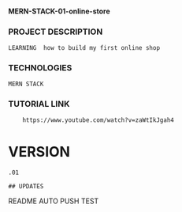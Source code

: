 #### MERN-STACK-01-online-store

### PROJECT DESCRIPTION
    LEARNING  how to build my first online shop

### TECHNOLOGIES
    MERN STACK

### TUTORIAL LINK
        https://www.youtube.com/watch?v=zaWtIkJgah4

# VERSION 
    .01    

    ## UPDATES 
README AUTO PUSH TEST
